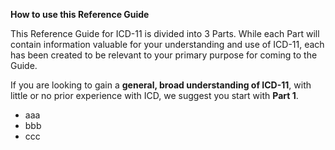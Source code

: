 **How to use this Reference Guide**

This Reference Guide for ICD-11 is divided into 3 Parts. While each Part will contain information valuable for your understanding and use of ICD-11, each has been created to be relevant to your primary purpose for coming to the Guide.

If you are looking to gain a **general, broad understanding of ICD-11**, with little or no prior experience with ICD, we suggest you start with **Part 1**.

- aaa
- bbb
- ccc
